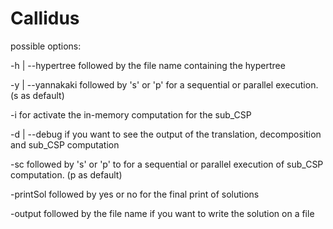 # Callidus

possible options:

-h | --hypertree followed by the file name containing the hypertree

-y | --yannakaki followed by 's' or 'p' for a sequential or parallel execution. (s as default)

-i for activate the in-memory computation for the sub_CSP

-d | --debug if you want to see the output of the translation, decomposition and sub_CSP computation

-sc followed by 's' or 'p' to for a sequential or parallel execution of sub_CSP computation. (p as default)

-printSol followed by yes or no for the final print of solutions

-output followed by the file name if you want to write the solution on a file

